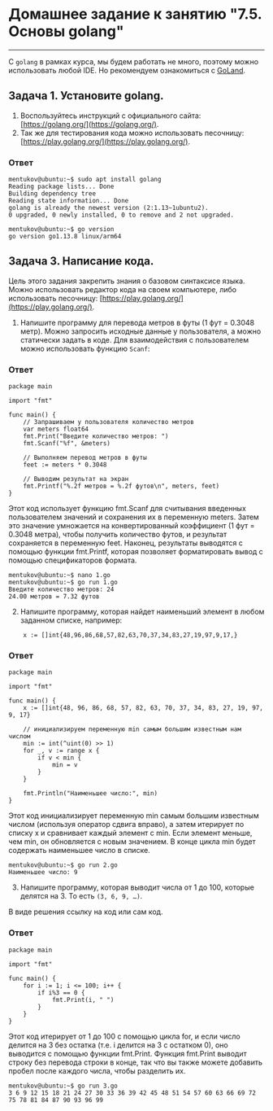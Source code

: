 # Домашнее задание к занятию "7.5. Основы golang"

---

С `golang` в рамках курса, мы будем работать не много, поэтому можно использовать любой IDE. 
Но рекомендуем ознакомиться с [GoLand](https://www.jetbrains.com/ru-ru/go/).  

## Задача 1. Установите golang.
1. Воспользуйтесь инструкций с официального сайта: [https://golang.org/](https://golang.org/).
2. Так же для тестирования кода можно использовать песочницу: [https://play.golang.org/](https://play.golang.org/).

### Ответ

```
mentukov@ubuntu:~$ sudo apt install golang
Reading package lists... Done
Building dependency tree       
Reading state information... Done
golang is already the newest version (2:1.13~1ubuntu2).
0 upgraded, 0 newly installed, 0 to remove and 2 not upgraded.

mentukov@ubuntu:~$ go version
go version go1.13.8 linux/arm64
```

## Задача 3. Написание кода. 
Цель этого задания закрепить знания о базовом синтаксисе языка. Можно использовать редактор кода 
на своем компьютере, либо использовать песочницу: [https://play.golang.org/](https://play.golang.org/).

1. Напишите программу для перевода метров в футы (1 фут = 0.3048 метр). Можно запросить исходные данные 
у пользователя, а можно статически задать в коде.
    Для взаимодействия с пользователем можно использовать функцию `Scanf`:

### Ответ

```
package main

import "fmt"

func main() {
	// Запрашиваем у пользователя количество метров
	var meters float64
	fmt.Print("Введите количество метров: ")
	fmt.Scanf("%f", &meters)

	// Выполняем перевод метров в футы
	feet := meters * 0.3048

	// Выводим результат на экран
	fmt.Printf("%.2f метров = %.2f футов\n", meters, feet)
}

```

Этот код использует функцию fmt.Scanf для считывания введенных пользователем значений и сохранения их в переменную meters. 
Затем это значение умножается на конвертированный коэффициент (1 фут = 0.3048 метра), чтобы получить количество футов, 
и результат сохраняется в переменную feet. Наконец, результаты выводятся с помощью функции fmt.Printf, 
которая позволяет форматировать вывод с помощью спецификаторов формата.

```
mentukov@ubuntu:~$ nano 1.go
mentukov@ubuntu:~$ go run 1.go 
Введите количество метров: 24
24.00 метров = 7.32 футов

```

2. Напишите программу, которая найдет наименьший элемент в любом заданном списке, например:
```
    x := []int{48,96,86,68,57,82,63,70,37,34,83,27,19,97,9,17,}
```
### Ответ

```
package main

import "fmt"

func main() {
	x := []int{48, 96, 86, 68, 57, 82, 63, 70, 37, 34, 83, 27, 19, 97, 9, 17}

	// инициализируем переменную min самым большим известным нам числом
	min := int(^uint(0) >> 1)
	for _, v := range x {
		if v < min {
			min = v
		}
	}

	fmt.Println("Наименьшее число:", min)
}

```

Этот код инициализирует переменную min самым большим известным числом (используя оператор сдвига вправо), 
а затем итерирует по списку x и сравнивает каждый элемент с min. Если элемент меньше, чем min, он обновляется с новым значением. 
В конце цикла min будет содержать наименьшее число в списке.

```
mentukov@ubuntu:~$ go run 2.go 
Наименьшее число: 9
```


3. Напишите программу, которая выводит числа от 1 до 100, которые делятся на 3. То есть `(3, 6, 9, …)`.

В виде решения ссылку на код или сам код. 

### Ответ

```
package main

import "fmt"

func main() {
	for i := 1; i <= 100; i++ {
		if i%3 == 0 {
			fmt.Print(i, " ")
		}
	}
}

```

Этот код итерирует от 1 до 100 с помощью цикла for, и если число делится на 3 без остатка (т.е. i делится на 3 с остатком 0), 
оно выводится с помощью функции fmt.Print. Функция fmt.Print выводит строку без перевода строки в конце, 
так что вы также можете добавить пробел после каждого числа, чтобы разделить их.

```
mentukov@ubuntu:~$ go run 3.go 
3 6 9 12 15 18 21 24 27 30 33 36 39 42 45 48 51 54 57 60 63 66 69 72 75 78 81 84 87 90 93 96 99
```